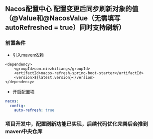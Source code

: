 ## Nacos配置中心 配置变更后同步刷新对象的值（@Value和@NacosValue（无需填写autoRefreshed = true）同时支持刷新）

### 前置条件
- 引入maven依赖
```pom
<dependency>
    <groupId>com.niezhiliang</groupId>
    <artifactId>nacos-refresh-spring-boot-starter</artifactId>
    <version>${latest.version}</version>
</dependency>
```
- 开启配置项
```yaml
nacos:
  config:
    auto-refresh: true
```


### 项目开发中，配置刷新功能已实现，后续代码优化完善后会推到maven中央仓库
